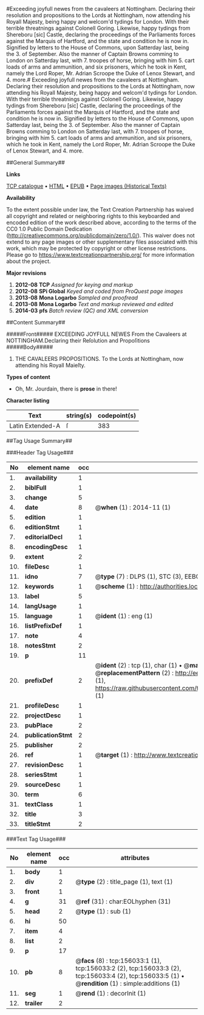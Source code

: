 #Exceeding joyfull newes from the cavaleers at Nottingham. Declaring their resolution and propositions to the Lords at Nottingham, now attending his Royall Majesty, being happy and welcom'd tydings for London. With their terrible threatnings against Colonell Goring. Likewise, happy tydings from Shereboru [sic] Castle, declaring the proceedings of the Parliaments forces against the Marquis of Hartford, and the state and condition he is now in. Signified by letters to the House of Commons, upon Satterday last, being the 3. of September. Also the manner of Captain Browns comming to London on Satterday last, with 7. troopes of horse, bringing with him 5. cart loads of arms and ammunition, and six prisoners, which he took in Kent, namely the Lord Roper, Mr. Adrian Scroope the Duke of Lenox Stewart, and 4. more.#
Exceeding joyfull newes from the cavaleers at Nottingham. Declaring their resolution and propositions to the Lords at Nottingham, now attending his Royall Majesty, being happy and welcom'd tydings for London. With their terrible threatnings against Colonell Goring. Likewise, happy tydings from Shereboru [sic] Castle, declaring the proceedings of the Parliaments forces against the Marquis of Hartford, and the state and condition he is now in. Signified by letters to the House of Commons, upon Satterday last, being the 3. of September. Also the manner of Captain Browns comming to London on Satterday last, with 7. troopes of horse, bringing with him 5. cart loads of arms and ammunition, and six prisoners, which he took in Kent, namely the Lord Roper, Mr. Adrian Scroope the Duke of Lenox Stewart, and 4. more.

##General Summary##

**Links**

[TCP catalogue](http://www.ota.ox.ac.uk/tcp/)  • 
[HTML](http://tei.it.ox.ac.uk/tcp/Texts-HTML/free/A84/A84252.html)  • 
[EPUB](http://tei.it.ox.ac.uk/tcp/Texts-EPUB/free/A84/A84252.epub) • 
[Page images (Historical Texts)](https://historicaltexts.jisc.ac.uk/eebo-99872933e)

**Availability**

To the extent possible under law, the Text Creation Partnership has waived all copyright and related or neighboring rights to this keyboarded and encoded edition of the work described above, according to the terms of the CC0 1.0 Public Domain Dedication (http://creativecommons.org/publicdomain/zero/1.0/). This waiver does not extend to any page images or other supplementary files associated with this work, which may be protected by copyright or other license restrictions. Please go to https://www.textcreationpartnership.org/ for more information about the project.

**Major revisions**

1. __2012-08__ __TCP__ *Assigned for keying and markup*
1. __2012-08__ __SPi Global__ *Keyed and coded from ProQuest page images*
1. __2013-08__ __Mona Logarbo__ *Sampled and proofread*
1. __2013-08__ __Mona Logarbo__ *Text and markup reviewed and edited*
1. __2014-03__ __pfs__ *Batch review (QC) and XML conversion*

##Content Summary##

#####Front#####
EXCEEDING JOYFULL NEWES From the Cavaleers at NOTTINGHAM.Declaring their Reſolution and Propoſitions
#####Body#####

1. THE CAVALEERS PROPOSITIONS. To the Lords at Nottingham, now attending his Royall Maieſty.

**Types of content**

  * Oh, Mr. Jourdain, there is **prose** in there!

**Character listing**


|Text|string(s)|codepoint(s)|
|---|---|---|
|Latin Extended-A|ſ|383|

##Tag Usage Summary##

###Header Tag Usage###

|No|element name|occ|attributes|
|---|---|---|---|
|1.|__availability__|1||
|2.|__biblFull__|1||
|3.|__change__|5||
|4.|__date__|8| @__when__ (1) : 2014-11 (1)|
|5.|__edition__|1||
|6.|__editionStmt__|1||
|7.|__editorialDecl__|1||
|8.|__encodingDesc__|1||
|9.|__extent__|2||
|10.|__fileDesc__|1||
|11.|__idno__|7| @__type__ (7) : DLPS (1), STC (3), EEBO-CITATION (1), PROQUEST (1), VID (1)|
|12.|__keywords__|1| @__scheme__ (1) : http://authorities.loc.gov/ (1)|
|13.|__label__|5||
|14.|__langUsage__|1||
|15.|__language__|1| @__ident__ (1) : eng (1)|
|16.|__listPrefixDef__|1||
|17.|__note__|4||
|18.|__notesStmt__|2||
|19.|__p__|11||
|20.|__prefixDef__|2| @__ident__ (2) : tcp (1), char (1)  •  @__matchPattern__ (2) : ([0-9\-]+):([0-9IVX]+) (1), (.+) (1)  •  @__replacementPattern__ (2) : http://eebo.chadwyck.com/downloadtiff?vid=$1&page=$2 (1), https://raw.githubusercontent.com/textcreationpartnership/Texts/master/tcpchars.xml#$1 (1)|
|21.|__profileDesc__|1||
|22.|__projectDesc__|1||
|23.|__pubPlace__|2||
|24.|__publicationStmt__|2||
|25.|__publisher__|2||
|26.|__ref__|1| @__target__ (1) : http://www.textcreationpartnership.org/docs/. (1)|
|27.|__revisionDesc__|1||
|28.|__seriesStmt__|1||
|29.|__sourceDesc__|1||
|30.|__term__|6||
|31.|__textClass__|1||
|32.|__title__|3||
|33.|__titleStmt__|2||


###Text Tag Usage###

|No|element name|occ|attributes|
|---|---|---|---|
|1.|__body__|1||
|2.|__div__|2| @__type__ (2) : title_page (1), text (1)|
|3.|__front__|1||
|4.|__g__|31| @__ref__ (31) : char:EOLhyphen (31)|
|5.|__head__|2| @__type__ (1) : sub (1)|
|6.|__hi__|50||
|7.|__item__|4||
|8.|__list__|2||
|9.|__p__|17||
|10.|__pb__|8| @__facs__ (8) : tcp:156033:1 (1), tcp:156033:2 (2), tcp:156033:3 (2), tcp:156033:4 (2), tcp:156033:5 (1)  •  @__rendition__ (1) : simple:additions (1)|
|11.|__seg__|1| @__rend__ (1) : decorInit (1)|
|12.|__trailer__|2||
